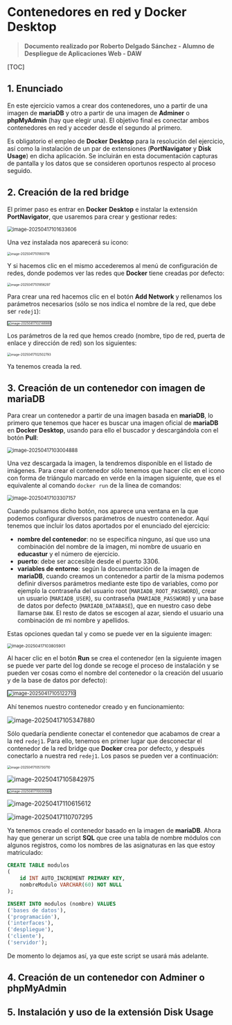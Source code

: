 # Contenedores en red y Docker Desktop

> **Documento realizado por Roberto Delgado Sánchez - Alumno de Despliegue de Aplicaciones Web - DAW**

[TOC]

## 1. Enunciado

En este ejercicio vamos a crear dos contenedores, uno a partir de una imagen de **mariaDB** y otro a partir de una imagen de **Adminer** o **phpMyAdmin** (hay que elegir una). El objetivo final es conectar ambos contenedores en red y acceder desde el segundo al primero.

Es obligatorio el empleo de **Docker** **Desktop** para la resolución del ejercicio, así como la instalación de un par de extensiones (**PortNavigator** y **Disk** **Usage**) en dicha aplicación. Se incluirán en esta documentación capturas de pantalla y los datos que se consideren oportunos respecto al proceso seguido.

## 2. Creación de la red bridge

El primer paso es entrar en **Docker** **Desktop** e instalar la extensión **PortNavigator**, que usaremos para crear y gestionar redes:

<img src="./ejercicio1.assets/image-20250417101633606.png" alt="image-20250417101633606" style="zoom:80%;" />

Una vez instalada nos aparecerá su icono:

<img src="./ejercicio1.assets/image-20250417101800716.png" alt="image-20250417101800716" style="zoom: 50%;" />

Y si hacemos clic en el mismo accederemos al menú de configuración de redes, donde podemos ver las redes que **Docker** tiene creadas por defecto:

<img src="./ejercicio1.assets/image-20250417101856297.png" alt="image-20250417101856297" style="zoom:50%;" />

Para crear una red hacemos clic en el botón **Add Network** y rellenamos los parámetros necesarios (sólo se nos indica el nombre de la red, que debe ser `redej1`):

<img src="./ejercicio1.assets/image-20250417102148980.png" alt="image-20250417102148980" style="zoom:50%;border:1px solid black;" />

Los parámetros de la red que hemos creado (nombre, tipo de red, puerta de enlace y dirección de red) son los siguientes:

<img src="./ejercicio1.assets/image-20250417102502793.png" alt="image-20250417102502793" style="zoom:50%;" />

Ya tenemos creada la red.

## 3. Creación de un contenedor con imagen de mariaDB

Para crear un contenedor a partir de una imagen basada en **mariaDB**, lo primero que tenemos que hacer es buscar una imagen oficial de **mariaDB** en **Docker** **Desktop**, usando para ello el buscador y descargándola con el botón **Pull**:

<img src="./ejercicio1.assets/image-20250417103004888.png" alt="image-20250417103004888" style="zoom:80%;" />

Una vez descargada la imagen, la tendremos disponible en el listado de imágenes. Para crear el contenedor sólo tenemos que hacer clic en el icono con forma de triángulo marcado en verde en la imagen siguiente, que es el equivalente al comando `docker run` de la línea de comandos:

<img src="./ejercicio1.assets/image-20250417103307157.png" alt="image-20250417103307157" style="zoom:80%;" />

Cuando pulsamos dicho botón, nos aparece una ventana en la que podemos configurar diversos parámetros de nuestro contenedor. Aquí tenemos que incluir los datos aportados por el enunciado del ejercicio:

- **nombre del contenedor**: no se especifica ninguno, así que uso una combinación del nombre de la imagen, mi nombre de usuario en **educastur** y el número de ejercicio.
- **puerto**: debe ser accesible desde el puerto 3306.
- **variables de entorno**: según la documentación de la imagen de **mariaDB**, cuando creamos un contenedor a partir de la misma podemos definir diversos parámetros mediante este tipo de variables, como por ejemplo la contraseña del usuario root (`MARIADB_ROOT_PASSWORD`), crear un usuario (`MARIADB_USER`), su contraseña (`MARIADB_PASSWORD`) y una base de datos por defecto (`MARIADB_DATABASE`), que en nuestro caso debe llamarse `DAW`. El resto de datos se escogen al azar, siendo el usuario una combinación de mi nombre y apellidos. 

Estas opciones quedan tal y como se puede ver en la siguiente imagen:

<img src="./ejercicio1.assets/image-20250417103805901.png" alt="image-20250417103805901" style="zoom:67%;" />

Al hacer clic en el botón **Run** se crea el contenedor (en la siguiente imagen se puede ver parte del log donde se recoge el proceso de instalación y se pueden ver cosas como el nombre del contenedor o la creación del usuario y de la base de datos por defecto):

<img src="./ejercicio1.assets/image-20250417105122710.png" alt="image-20250417105122710" style="zoom:80%;border:1px solid black;" />

Ahí tenemos nuestro contenedor creado y en funcionamiento:

![image-20250417105347880](./ejercicio1.assets/image-20250417105347880.png)

Sólo quedaría pendiente conectar el contenedor que acabamos de crear a la red `redej1`. Para ello, tenemos en primer lugar que desconectar el contenedor de la red bridge que **Docker** crea por defecto, y después conectarlo a nuestra red `redej1`. Los pasos se pueden ver a continuación:

<img src="./ejercicio1.assets/image-20250417105730710.png" alt="image-20250417105730710" style="zoom: 50%;" />

![image-20250417105842975](./ejercicio1.assets/image-20250417105842975.png)

<img src="./ejercicio1.assets/image-20250417110030569.png" alt="image-20250417110030569" style="zoom:50%;border:1px solid black;" />

![image-20250417110615612](./ejercicio1.assets/image-20250417110615612.png)

![image-20250417110707295](./ejercicio1.assets/image-20250417110707295.png)

Ya tenemos creado el contenedor basado en la imagen de **mariaDB**. Ahora hay que generar un script **SQL** que cree una tabla de nombre módulos con algunos registros, como los nombres de las asignaturas en las que estoy matriculado:

```sql
CREATE TABLE modulos
(
	id INT AUTO_INCREMENT PRIMARY KEY,
	nombreModulo VARCHAR(60) NOT NULL
);

INSERT INTO modulos (nombre) VALUES
('bases de datos'),
('programación'),
('interfaces'),
('despliegue'),
('cliente'),
('servidor');
```

De momento lo dejamos así, ya que este script se usará más adelante.

## 4. Creación de un contenedor con Adminer o phpMyAdmin



## 5. Instalación y uso de la extensión Disk Usage
